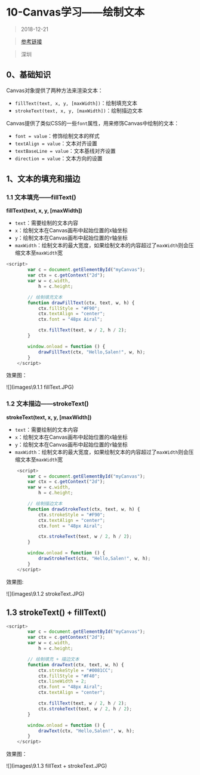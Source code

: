 #    10-Canvas学习——绘制文本

> 2018-12-21

> [参考链接](https://www.w3cplus.com/canvas/drawing-text.html)

> 深圳

## 0、基础知识

Canvas对象提供了两种方法来渲染文本：

- `fillText(text, x, y, [maxWidth])`：绘制填充文本
- `strokeText(text, x, y, [maxWidth])`：绘制描边文本

Canvas提供了类似CSS的一些`font`属性，用来修饰Canvas中绘制的文本：

- `font = value`：修饰绘制文本的样式
- `textAlign = value`：文本对齐设置
- `textBaseLine = value`：文本基线对齐设置
- `direction = value`：文本方向的设置

## 1、文本的填充和描边

### 1.1  文本填充——fillText()

**fillText(text, x, y, [maxWidth])**

- `text`：需要绘制的文本内容
- `x`：绘制文本在Canvas画布中起始位置的`X`轴坐标
- `y`：绘制文本在Canvas画布中起始位置的`Y`轴坐标
- `maxWidth`：绘制文本的最大宽度，如果绘制文本的内容超过了`maxWidth`则会压缩文本至`maxWidth`宽

```js
<script>
        var c = document.getElementById("myCanvas");
        var ctx = c.getContext("2d");
        var w = c.width,
            h = c.height;

        // 绘制填充文本
        function drawFillText(ctx, text, w, h) {
            ctx.fillStyle = "#F90";
            ctx.textAlign = "center";
            ctx.font = "48px Airal";

            ctx.fillText(text, w / 2, h / 2);
        }

        window.onload = function () {
            drawFillText(ctx, "Hello,Salen!", w, h);
        }
    </script>
```

效果图：

![](images\9.1.1 fillText.JPG)

### 1.2 文本描边——strokeText()

**strokeText(text, x, y, [maxWidth])**

- `text`：需要绘制的文本内容
- `x`：绘制文本在Canvas画布中起始位置的`X`轴坐标
- `y`：绘制文本在Canvas画布中起始位置的`Y`轴坐标
- `maxWidth`：绘制文本的最大宽度，如果绘制文本的内容超过了`maxWidth`则会压缩文本至`maxWidth`宽

```js
    <script>
        var c = document.getElementById("myCanvas");
        var ctx = c.getContext("2d");
        var w = c.width,
            h = c.height;

        // 绘制描边文本
        function drawStrokeText(ctx, text, w, h) {
            ctx.strokeStyle = "#F90";
            ctx.textAlign = "center";
            ctx.font = "48px Airal";

            ctx.strokeText(text, w / 2, h / 2);
        }

        window.onload = function () {
            drawStrokeText(ctx, "Hello,Salen!", w, h);
        }
    </script>
```

效果图:

![](images\9.1.2 strokeText.JPG)

## 1.3 strokeText() + fillText()

```js
<script>
        var c = document.getElementById("myCanvas");
        var ctx = c.getContext("2d");
        var w = c.width,
            h = c.height;

        // 绘制填充 + 描边文本
        function drawText(ctx, text, w, h) {
            ctx.strokeStyle = "#0081CC";
            ctx.fillStyle = "#F40";
            ctx.lineWidth = 2;
            ctx.font = "48px Airal";
            ctx.textAlign = "center";

            ctx.fillText(text, w / 2, h / 2);
            ctx.strokeText(text, w / 2, h / 2);
        }

        window.onload = function () {
            drawText(ctx, "Hello,Salen!", w, h);
        }
    </script>
```

效果图：

![](images\9.1.3 fillText + strokeText.JPG)



